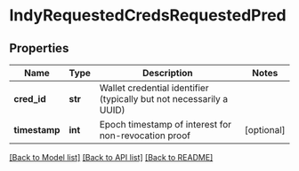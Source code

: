 # IndyRequestedCredsRequestedPred


## Properties
Name | Type | Description | Notes
------------ | ------------- | ------------- | -------------
**cred_id** | **str** | Wallet credential identifier (typically but not necessarily a UUID) | 
**timestamp** | **int** | Epoch timestamp of interest for non-revocation proof | [optional] 

[[Back to Model list]](../README.md#documentation-for-models) [[Back to API list]](../README.md#documentation-for-api-endpoints) [[Back to README]](../README.md)


